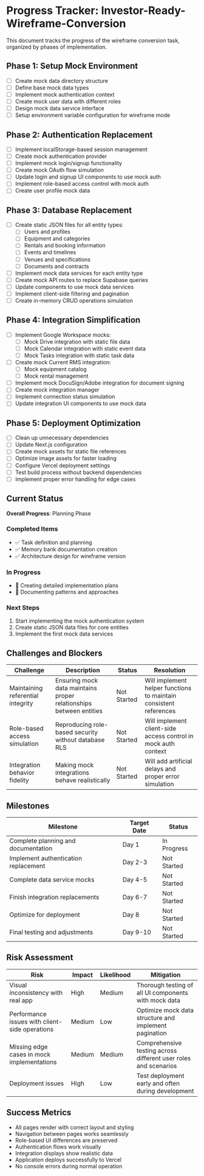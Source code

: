 # Progress Tracker: Investor-Ready-Wireframe-Conversion

This document tracks the progress of the wireframe conversion task, organized by phases of implementation.

## Phase 1: Setup Mock Environment

- [ ] Create mock data directory structure
- [ ] Define base mock data types
- [ ] Implement mock authentication context
- [ ] Create mock user data with different roles
- [ ] Design mock data service interface
- [ ] Setup environment variable configuration for wireframe mode

## Phase 2: Authentication Replacement

- [ ] Implement localStorage-based session management
- [ ] Create mock authentication provider
- [ ] Implement mock login/signup functionality
- [ ] Create mock OAuth flow simulation
- [ ] Update login and signup UI components to use mock auth
- [ ] Implement role-based access control with mock auth
- [ ] Create user profile mock data

## Phase 3: Database Replacement

- [ ] Create static JSON files for all entity types:
  - [ ] Users and profiles
  - [ ] Equipment and categories
  - [ ] Rentals and booking information
  - [ ] Events and timelines
  - [ ] Venues and specifications
  - [ ] Documents and contracts
- [ ] Implement mock data services for each entity type
- [ ] Create mock API routes to replace Supabase queries
- [ ] Update components to use mock data services
- [ ] Implement client-side filtering and pagination
- [ ] Create in-memory CRUD operations simulation

## Phase 4: Integration Simplification

- [ ] Implement Google Workspace mocks:
  - [ ] Mock Drive integration with static file data
  - [ ] Mock Calendar integration with static event data
  - [ ] Mock Tasks integration with static task data
- [ ] Create mock Current RMS integration:
  - [ ] Mock equipment catalog
  - [ ] Mock rental management
- [ ] Implement mock DocuSign/Adobe integration for document signing
- [ ] Create mock integration manager
- [ ] Implement connection status simulation
- [ ] Update integration UI components to use mock data

## Phase 5: Deployment Optimization

- [ ] Clean up unnecessary dependencies
- [ ] Update Next.js configuration
- [ ] Create mock assets for static file references
- [ ] Optimize image assets for faster loading
- [ ] Configure Vercel deployment settings
- [ ] Test build process without backend dependencies
- [ ] Implement proper error handling for edge cases

## Current Status

**Overall Progress**: Planning Phase

### Completed Items

- ✅ Task definition and planning
- ✅ Memory bank documentation creation
- ✅ Architecture design for wireframe version

### In Progress

- 🔄 Creating detailed implementation plans
- 🔄 Documenting patterns and approaches

### Next Steps

1. Start implementing the mock authentication system
2. Create static JSON data files for core entities
3. Implement the first mock data services

## Challenges and Blockers

| Challenge | Description | Status | Resolution |
|-----------|-------------|--------|------------|
| Maintaining referential integrity | Ensuring mock data maintains proper relationships between entities | Not Started | Will implement helper functions to maintain consistent references |
| Role-based access simulation | Reproducing role-based security without database RLS | Not Started | Will implement client-side access control in mock auth context |
| Integration behavior fidelity | Making mock integrations behave realistically | Not Started | Will add artificial delays and proper error simulation |

## Milestones

| Milestone | Target Date | Status |
|-----------|-------------|--------|
| Complete planning and documentation | Day 1 | In Progress |
| Implement authentication replacement | Day 2-3 | Not Started |
| Complete data service mocks | Day 4-5 | Not Started |
| Finish integration replacements | Day 6-7 | Not Started |
| Optimize for deployment | Day 8 | Not Started |
| Final testing and adjustments | Day 9-10 | Not Started |

## Risk Assessment

| Risk | Impact | Likelihood | Mitigation |
|------|--------|------------|------------|
| Visual inconsistency with real app | High | Medium | Thorough testing of all UI components with mock data |
| Performance issues with client-side operations | Medium | Low | Optimize mock data structure and implement pagination |
| Missing edge cases in mock implementations | Medium | Medium | Comprehensive testing across different user roles and scenarios |
| Deployment issues | High | Low | Test deployment early and often during development |

## Success Metrics

- All pages render with correct layout and styling
- Navigation between pages works seamlessly
- Role-based UI differences are preserved
- Authentication flows work visually
- Integration displays show realistic data
- Application deploys successfully to Vercel
- No console errors during normal operation
